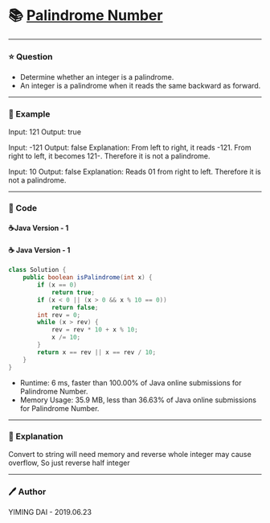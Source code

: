 # :books: [Palindrome Number](https://leetcode.com/problems/palindrome-number/)

---

### :star: Question
- Determine whether an integer is a palindrome.
- An integer is a palindrome when it reads the same backward as forward.

---

### :car: Example
Input: 121
Output: true

Input: -121
Output: false
Explanation: From left to right, it reads -121. From right to left, it becomes 121-. Therefore it is not a palindrome.

Input: 10
Output: false
Explanation: Reads 01 from right to left. Therefore it is not a palindrome.

---

### :hammer: Code
#### :coffee:Java Version - 1
#### :coffee: Java Version - 1
```java
class Solution {
    public boolean isPalindrome(int x) {
        if (x == 0)
            return true;
        if (x < 0 || (x > 0 && x % 10 == 0))
            return false;
        int rev = 0;
        while (x > rev) {
            rev = rev * 10 + x % 10;
            x /= 10;
        }
        return x == rev || x == rev / 10;
    }
}
```
- Runtime: 6 ms, faster than 100.00% of Java online submissions for Palindrome Number.
- Memory Usage: 35.9 MB, less than 36.63% of Java online submissions for Palindrome Number.

---

### :pencil: Explanation
Convert to string will need memory and reverse whole integer may cause overflow, So just reverse half integer

---

### :pen: Author
YIMING DAI - 2019.06.23
